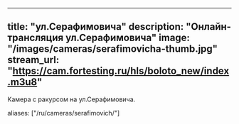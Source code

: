 
---
title: "ул.Серафимовича"
description: "Онлайн-трансляция ул.Серафимовича"
image: "/images/cameras/serafimovicha-thumb.jpg"
stream_url: "https://cam.fortesting.ru/hls/boloto_new/index.m3u8"
---

Камера с ракурсом на ул.Серафимовича.

aliases: ["/ru/cameras/serafimovich/"]

